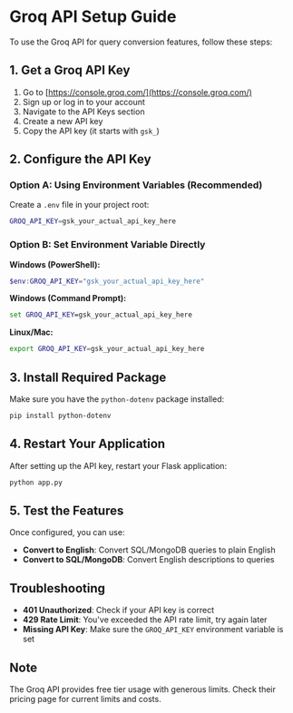 # Groq API Setup Guide

To use the Groq API for query conversion features, follow these steps:

## 1. Get a Groq API Key

1. Go to [https://console.groq.com/](https://console.groq.com/)
2. Sign up or log in to your account
3. Navigate to the API Keys section
4. Create a new API key
5. Copy the API key (it starts with `gsk_`)

## 2. Configure the API Key

### Option A: Using Environment Variables (Recommended)

Create a `.env` file in your project root:

```bash
GROQ_API_KEY=gsk_your_actual_api_key_here
```

### Option B: Set Environment Variable Directly

**Windows (PowerShell):**
```powershell
$env:GROQ_API_KEY="gsk_your_actual_api_key_here"
```

**Windows (Command Prompt):**
```cmd
set GROQ_API_KEY=gsk_your_actual_api_key_here
```

**Linux/Mac:**
```bash
export GROQ_API_KEY=gsk_your_actual_api_key_here
```

## 3. Install Required Package

Make sure you have the `python-dotenv` package installed:

```bash
pip install python-dotenv
```

## 4. Restart Your Application

After setting up the API key, restart your Flask application:

```bash
python app.py
```

## 5. Test the Features

Once configured, you can use:
- **Convert to English**: Convert SQL/MongoDB queries to plain English
- **Convert to SQL/MongoDB**: Convert English descriptions to queries

## Troubleshooting

- **401 Unauthorized**: Check if your API key is correct
- **429 Rate Limit**: You've exceeded the API rate limit, try again later
- **Missing API Key**: Make sure the `GROQ_API_KEY` environment variable is set

## Note

The Groq API provides free tier usage with generous limits. Check their pricing page for current limits and costs. 